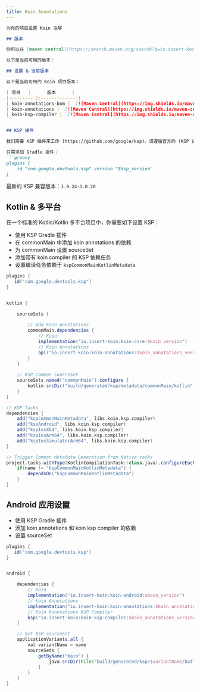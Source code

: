 ```yaml
---
title: Koin Annotations
---
```

```markdown
为你的项目设置 Koin 注解

## 版本

你可以在 [maven central](https://search.maven.org/search?q=io.insert-koin) 上找到所有的 Koin 包。

以下是当前可用的版本：

## 设置 & 当前版本

以下是当前可用的 Koin 项目版本：

| 项目   |      版本      |
|----------|:-------------:|
| koin-annotations-bom |  [![Maven Central](https://img.shields.io/maven-central/v/io.insert-koin/koin-annotations-bom)](https://mvnrepository.com/artifact/io.insert-koin/koin-annotations-bom) |
| koin-annotations |  [![Maven Central](https://img.shields.io/maven-central/v/io.insert-koin/koin-annotations)](https://mvnrepository.com/artifact/io.insert-koin/koin-annotations) |
| koin-ksp-compiler |  [![Maven Central](https://img.shields.io/maven-central/v/io.insert-koin/koin-ksp-compiler)](https://mvnrepository.com/artifact/io.insert-koin/koin-ksp-compiler) |


## KSP 插件

我们需要 KSP 插件来工作 (https://github.com/google/ksp)。请遵循官方的 (KSP 设置文档)[https://kotlinlang.org/docs/ksp-quickstart.html]

只需添加 Gradle 插件：
```groovy
plugins {
    id "com.google.devtools.ksp" version "$ksp_version"
}
```

最新的 KSP 兼容版本：`1.9.24-1.0.20`

## Kotlin & 多平台

在一个标准的 Kotlin/Kotlin 多平台项目中，你需要如下设置 KSP：

- 使用 KSP Gradle 插件
- 在 commonMain 中添加 koin annotations 的依赖
- 为 commonMain 设置 sourceSet
- 添加带有 koin compiler 的 KSP 依赖任务
- 设置编译任务依赖于 `kspCommonMainKotlinMetadata`

```groovy
plugins {
   id("com.google.devtools.ksp")
}


kotlin {

    sourceSets {
        
        // Add Koin Annotations
        commonMain.dependencies {
            // Koin
            implementation("io.insert-koin:koin-core:$koin_version")
            // Koin Annotations
            api("io.insert-koin:koin-annotations:$koin_annotations_version")
        }
    }
    
    // KSP Common sourceSet
    sourceSets.named("commonMain").configure {
        kotlin.srcDir("build/generated/ksp/metadata/commonMain/kotlin")
    }       
}

// KSP Tasks
dependencies {
    add("kspCommonMainMetadata", libs.koin.ksp.compiler)
    add("kspAndroid", libs.koin.ksp.compiler)
    add("kspIosX64", libs.koin.ksp.compiler)
    add("kspIosArm64", libs.koin.ksp.compiler)
    add("kspIosSimulatorArm64", libs.koin.ksp.compiler)
}

// Trigger Common Metadata Generation from Native tasks
project.tasks.withType(KotlinCompilationTask::class.java).configureEach {
    if(name != "kspCommonMainKotlinMetadata") {
        dependsOn("kspCommonMainKotlinMetadata")
    }
}

```

## Android 应用设置

- 使用 KSP Gradle 插件
- 添加 koin annotations 和 koin ksp compiler 的依赖
- 设置 sourceSet

```groovy
plugins {
   id("com.google.devtools.ksp")
}


android {

    dependencies {
        // Koin
        implementation("io.insert-koin:koin-android:$koin_version")
        // Koin Annotations
        implementation("io.insert-koin:koin-annotations:$koin_annotations_version")
        // Koin Annotations KSP Compiler
        ksp("io.insert-koin:koin-ksp-compiler:$koin_annotations_version")
    }

    // Set KSP sourceSet
    applicationVariants.all {
        val variantName = name
        sourceSets {
            getByName("main") {
                java.srcDir(File("build/generated/ksp/$variantName/kotlin"))
            }
        }
    }
}

```
